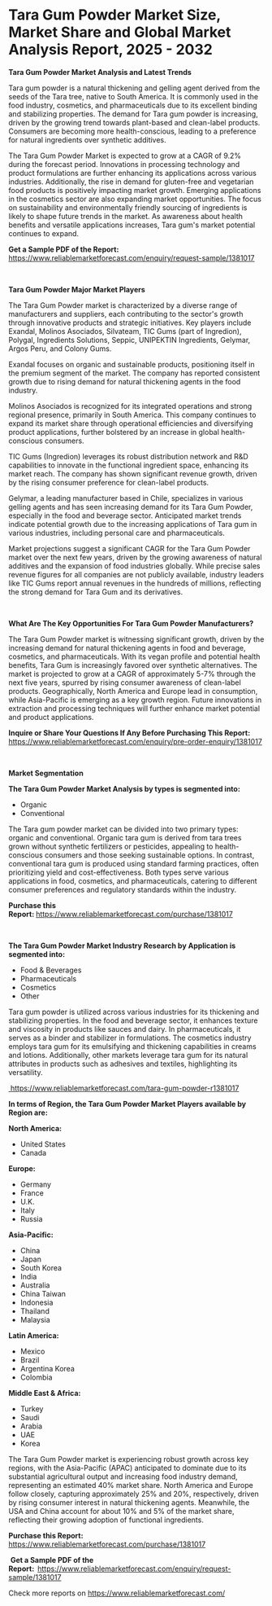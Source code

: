 <p><h1>Tara Gum Powder Market Size, Market Share and Global Market Analysis Report, 2025 - 2032</h1></p><p><strong>Tara Gum Powder Market Analysis and Latest Trends</strong></p>
<p><p>Tara gum powder is a natural thickening and gelling agent derived from the seeds of the Tara tree, native to South America. It is commonly used in the food industry, cosmetics, and pharmaceuticals due to its excellent binding and stabilizing properties. The demand for Tara gum powder is increasing, driven by the growing trend towards plant-based and clean-label products. Consumers are becoming more health-conscious, leading to a preference for natural ingredients over synthetic additives.</p><p>The Tara Gum Powder Market is expected to grow at a CAGR of 9.2% during the forecast period. Innovations in processing technology and product formulations are further enhancing its applications across various industries. Additionally, the rise in demand for gluten-free and vegetarian food products is positively impacting market growth. Emerging applications in the cosmetics sector are also expanding market opportunities. The focus on sustainability and environmentally friendly sourcing of ingredients is likely to shape future trends in the market. As awareness about health benefits and versatile applications increases, Tara gum's market potential continues to expand.</p></p>
<p><strong>Get a Sample PDF of the Report:&nbsp;</strong> <a href="https://www.reliablemarketforecast.com/enquiry/request-sample/1381017?utm_campaign=2257&utm_medium=2&utm_source=Github&utm_content=ia&utm_term=30012025&utm_id=tara-gum-powder">https://www.reliablemarketforecast.com/enquiry/request-sample/1381017</a></p>
<p>&nbsp;</p>
<p><strong>Tara Gum Powder Major Market Players</strong></p>
<p><p>The Tara Gum Powder market is characterized by a diverse range of manufacturers and suppliers, each contributing to the sector's growth through innovative products and strategic initiatives. Key players include Exandal, Molinos Asociados, Silvateam, TIC Gums (part of Ingredion), Polygal, Ingredients Solutions, Seppic, UNIPEKTIN Ingredients, Gelymar, Argos Peru, and Colony Gums.</p><p>Exandal focuses on organic and sustainable products, positioning itself in the premium segment of the market. The company has reported consistent growth due to rising demand for natural thickening agents in the food industry.</p><p>Molinos Asociados is recognized for its integrated operations and strong regional presence, primarily in South America. This company continues to expand its market share through operational efficiencies and diversifying product applications, further bolstered by an increase in global health-conscious consumers.</p><p>TIC Gums (Ingredion) leverages its robust distribution network and R&D capabilities to innovate in the functional ingredient space, enhancing its market reach. The company has shown significant revenue growth, driven by the rising consumer preference for clean-label products.</p><p>Gelymar, a leading manufacturer based in Chile, specializes in various gelling agents and has seen increasing demand for its Tara Gum Powder, especially in the food and beverage sector. Anticipated market trends indicate potential growth due to the increasing applications of Tara gum in various industries, including personal care and pharmaceuticals.</p><p>Market projections suggest a significant CAGR for the Tara Gum Powder market over the next few years, driven by the growing awareness of natural additives and the expansion of food industries globally. While precise sales revenue figures for all companies are not publicly available, industry leaders like TIC Gums report annual revenues in the hundreds of millions, reflecting the strong demand for Tara Gum and its derivatives.</p></p>
<p>&nbsp;</p>
<p><strong>What Are The Key Opportunities For Tara Gum Powder Manufacturers?</strong></p>
<p><p>The Tara Gum Powder market is witnessing significant growth, driven by the increasing demand for natural thickening agents in food and beverage, cosmetics, and pharmaceuticals. With its vegan profile and potential health benefits, Tara Gum is increasingly favored over synthetic alternatives. The market is projected to grow at a CAGR of approximately 5-7% through the next five years, spurred by rising consumer awareness of clean-label products. Geographically, North America and Europe lead in consumption, while Asia-Pacific is emerging as a key growth region. Future innovations in extraction and processing techniques will further enhance market potential and product applications.</p></p>
<p><strong>Inquire or Share Your Questions If Any Before Purchasing This Report:</strong> <a href="https://www.reliablemarketforecast.com/enquiry/pre-order-enquiry/1381017?utm_campaign=2257&utm_medium=2&utm_source=Github&utm_content=ia&utm_term=30012025&utm_id=tara-gum-powder">https://www.reliablemarketforecast.com/enquiry/pre-order-enquiry/1381017</a></p>
<p>&nbsp;</p>
<p><strong>Market Segmentation</strong></p>
<p><strong>The Tara Gum Powder Market Analysis by types is segmented into:</strong></p>
<p><ul><li>Organic</li><li>Conventional</li></ul></p>
<p><p>The Tara gum powder market can be divided into two primary types: organic and conventional. Organic tara gum is derived from tara trees grown without synthetic fertilizers or pesticides, appealing to health-conscious consumers and those seeking sustainable options. In contrast, conventional tara gum is produced using standard farming practices, often prioritizing yield and cost-effectiveness. Both types serve various applications in food, cosmetics, and pharmaceuticals, catering to different consumer preferences and regulatory standards within the industry.</p></p>
<p><strong>Purchase this Report:&nbsp;</strong><a href="https://www.reliablemarketforecast.com/purchase/1381017?utm_campaign=2257&utm_medium=2&utm_source=Github&utm_content=ia&utm_term=30012025&utm_id=tara-gum-powder">https://www.reliablemarketforecast.com/purchase/1381017</a></p>
<p>&nbsp;</p>
<p><strong>The Tara Gum Powder Market Industry Research by Application is segmented into:</strong></p>
<p><ul><li>Food & Beverages</li><li>Pharmaceuticals</li><li>Cosmetics</li><li>Other</li></ul></p>
<p><p>Tara gum powder is utilized across various industries for its thickening and stabilizing properties. In the food and beverage sector, it enhances texture and viscosity in products like sauces and dairy. In pharmaceuticals, it serves as a binder and stabilizer in formulations. The cosmetics industry employs tara gum for its emulsifying and thickening capabilities in creams and lotions. Additionally, other markets leverage tara gum for its natural attributes in products such as adhesives and textiles, highlighting its versatility.</p></p>
<p><a href="https://www.reliablemarketforecast.com/tara-gum-powder-r1381017?utm_campaign=2257&utm_medium=2&utm_source=Github&utm_content=ia&utm_term=30012025&utm_id=tara-gum-powder">&nbsp;https://www.reliablemarketforecast.com/tara-gum-powder-r1381017</a></p>
<p><strong>In terms of Region, the Tara Gum Powder Market Players available by Region are:</strong></p>
<p>
    <p> <strong> North America: </strong>
        <ul>
            <li>United States</li>
            <li>Canada</li>
        </ul>
        </p> 
    <p> <strong> Europe: </strong>
        <ul>
            <li>Germany</li>
            <li>France</li>
            <li>U.K.</li>
            <li>Italy</li>
            <li>Russia</li>
        </ul>
        </p> 
    <p> <strong> Asia-Pacific: </strong>
        <ul>
            <li>China</li>
            <li>Japan</li>
            <li>South Korea</li>
            <li>India</li>
            <li>Australia</li>
            <li>China Taiwan</li>
            <li>Indonesia</li>
            <li>Thailand</li>
            <li>Malaysia</li>
        </ul>
        </p> 
    <p> <strong> Latin America: </strong>
        <ul>
            <li>Mexico</li>
            <li>Brazil</li>
            <li>Argentina Korea</li>
            <li>Colombia</li>
        </ul>
        </p> 
    <p> <strong> Middle East & Africa: </strong>
        <ul>
            <li>Turkey</li>
            <li>Saudi</li>
            <li>Arabia</li>
            <li>UAE</li>
            <li>Korea</li>
        </ul>
    </p>
    </p>
<p><p>The Tara Gum Powder market is experiencing robust growth across key regions, with the Asia-Pacific (APAC) anticipated to dominate due to its substantial agricultural output and increasing food industry demand, representing an estimated 40% market share. North America and Europe follow closely, capturing approximately 25% and 20%, respectively, driven by rising consumer interest in natural thickening agents. Meanwhile, the USA and China account for about 10% and 5% of the market share, reflecting their growing adoption of functional ingredients.</p></p>
<p><strong>Purchase this Report: </strong><a href="https://www.reliablemarketforecast.com/purchase/1381017?utm_campaign=2257&utm_medium=2&utm_source=Github&utm_content=ia&utm_term=30012025&utm_id=tara-gum-powder">https://www.reliablemarketforecast.com/purchase/1381017</a></p>
<p>&nbsp;<strong>Get a Sample PDF of the Report:&nbsp;&nbsp;</strong><a href="https://www.reliablemarketforecast.com/enquiry/request-sample/1381017?utm_campaign=2257&utm_medium=2&utm_source=Github&utm_content=ia&utm_term=30012025&utm_id=tara-gum-powder">https://www.reliablemarketforecast.com/enquiry/request-sample/1381017</a></p>
<p><strong></strong></p>
<p>Check more reports on <a href="https://www.reliablemarketforecast.com/?utm_campaign=2257&utm_medium=2&utm_source=Github&utm_content=ia&utm_term=30012025&utm_id=tara-gum-powder">https://www.reliablemarketforecast.com/</a></p>